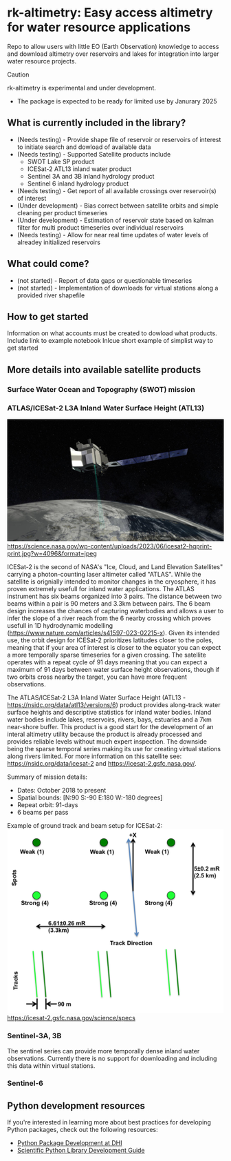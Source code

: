 # rk-altimetry: Easy access altimetry for water resource applications

Repo to allow users with little EO (Earth Observation) knowledge to access and download altimetry over reservoirs and lakes for integration into larger water resource projects.

> [!CAUTION]
> rk-altimetry is experimental and under development.
> * The package is expected to be ready for limited use by Janurary 2025

## What is currently included in the library?
- (Needs testing) - Provide shape file of reservoir or reservoirs of interest to initiate search and dowload of available data
- (Needs testing) - Supported Satellite products include
    - SWOT Lake SP product
    - ICESat-2 ATL13 inland water product
    - Sentinel 3A and 3B inland hydrology product
    - Sentinel 6 inland hydrology product
- (Needs testing) - Get report of all available crossings over reservoir(s) of interest
- (Under development) - Bias correct between satellite orbits and simple cleaning per product timeseries
- (Under development) - Estimation of reservoir state based on kalman filter for multi product timeseries over individual reservoirs
- (Needs testing) - Allow for near real time updates of water levels of alreadey initialized reservoirs

## What could come?
- (not started) - Report of data gaps or questionable timeseries
- (not started) - Implementation of downloads for virtual stations along a provided river shapefile

## How to get started
Information on what accounts must be created to dowload what products.
Include link to example notebook
Inlcue short example of simplist way to get started


## More details into available satellite products

### Surface Water Ocean and Topography (SWOT) mission

### ATLAS/ICESat-2 L3A Inland Water Surface Height (ATL13)
![](images/icesat2-hqprint.jpg)
https://science.nasa.gov/wp-content/uploads/2023/06/icesat2-hqprint-print.jpg?w=4096&format=jpeg

ICESat-2 is the second of NASA's "Ice, Cloud, and Land Elevation Satellites" carrying a photon-counting laser altimeter called "ATLAS". While the satellite is orignially intended to monitor changes in the cryosphere, it has proven extremely usefull for inland water applications. The ATLAS instrument has six beams organized into 3 pairs. The distance between two beams within a pair is 90 meters and 3.3km between pairs. The 6 beam design increases the chances of capturing waterbodies and allows a user to infer the slope of a river reach from the 6 nearby crossing which proves usefull in 1D hydrodynamic modelling (https://www.nature.com/articles/s41597-023-02215-x). Given its intended use, the orbit design for ICESat-2 prioritizes latitudes closer to the poles, meaning that if your area of interest is closer to the equator you can expect a more temporally sparse timeseries for a given crossing. The satellite operates with a repeat cycle of 91 days meaning that you can expect a maximum of 91 days between water surface height observations, though if two orbits cross nearby the target, you can have more frequent observations. 

The ATLAS/ICESat-2 L3A Inland Water Surface Height (ATL13 - https://nsidc.org/data/atl13/versions/6) product provides along-track water surface heights and descriptive statistics for inland water bodies. Inland water bodies include lakes, reservoirs, rivers, bays, estuaries and a 7km near-shore buffer. This product is a good start for the development of an interal altimetry utility because the product is already processed and provides reliable levels without much expert inspection. The downside being the sparse temporal series making its use for creating virtual stations along rivers limited. For more information on this satellite see: https://nsidc.org/data/icesat-2 and https://icesat-2.gsfc.nasa.gov/.

Summary of mission details:
- Dates: October 2018 to present
- Spatial bounds: [N:90 S:-90 E:180 W:-180 degrees]
- Repeat orbit: 91-days
- 6 beams per pass

Example of ground track and beam setup for ICESat-2:
![](images/ICESat2BeamPattern.png)
https://icesat-2.gsfc.nasa.gov/science/specs


### Sentinel-3A, 3B
The sentinel series can provide more temporally dense inland water observations. Currently there is no support for downloading and including this data within virtual stations.


### Sentinel-6


## Python development resources
If you're interested in learning more about best practices for developing Python packages, check out the following resources:

- [Python Package Development at DHI](https://dhi.github.io/python-package-development/)
- [Scientific Python Library Development Guide](https://learn.scientific-python.org/development/)
